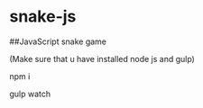 # snake-js

##JavaScript snake game

(Make sure that u have installed node js and gulp)

npm i

gulp watch

